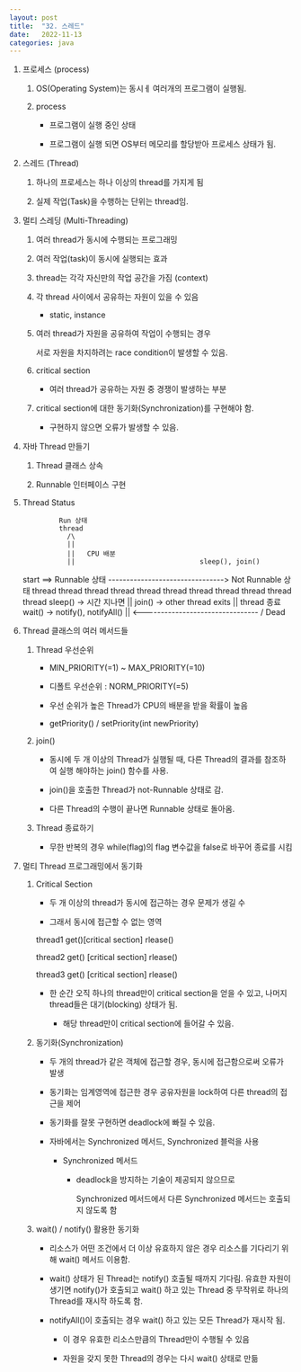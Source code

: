 ```yaml
---
layout: post
title:  "32. 스레드"
date:   2022-11-13
categories: java
---
```

1. 프로세스 (process)

    1) OS(Operating System)는 동시ㅔ 여러개의 프로그램이 실행됨.

    2) process 

        - 프로그램이 실행 중인 상태

        - 프로그램이 실행 되면 OS부터 메모리를 할당받아 프로세스 상태가 됨.

2. 스레드 (Thread)

    1) 하나의 프로세스는 하나 이상의 thread를 가지게 됨

    2) 실제 작업(Task)을 수행하는 단위는 thread임.

3. 멀티 스레딩 (Multi-Threading)

    1) 여러 thread가 동시에 수행되는 프로그래밍

    2) 여러 작업(task)이 동시에 실행되는 효과

    3) thread는 각각 자신만의 작업 공간을 가짐 (context)

    4) 각 thread 사이에서 공유하는 자원이 있을 수 있음

        - static, instance

    5) 여러 thread가 자원을 공유하여 작업이 수행되는 경우

       서로 자원을 차지하려는 race condition이 발생할 수 있음.

    6) critical section

        - 여러 thread가 공유하는 자원 중 경쟁이 발생하는 부분

    7) critical section에 대한 동기화(Synchronization)를 구현해야 함.

        - 구현하지 않으면 오류가 발생할 수 있음.

4. 자바 Thread 만들기

    1) Thread 클래스 상속

    2) Runnable 인터페이스 구현

5. Thread Status
         

                Run 상태
                thread
                  /\
                  ||
                  ||   CPU 배분
                  ||                               sleep(), join()
    start ==> Runnable 상태                -------------------------------->        Not Runnable 상태
                thread   thread   thread                                                thread
                thread   thread   thread                                                thread
                thread   thread   thread     sleep() -> 시간 지나면
                  ||                         join() -> other thread exits
                  ||   thread 종료           wait() -> notify(), notifyAll()
                  ||                        <--------------------------------
                  \/
                 Dead


6. Thread 클래스의 여러 메서드들

    1) Thread 우선순위

        - MIN_PRIORITY(=1) ~ MAX_PRIORITY(=10)

        - 디폴트 우선순위 : NORM_PRIORITY(=5)

        - 우선 순위가 높은 Thread가 CPU의 배분을 받을 확률이 높음 

        - getPriority() / setPriority(int newPriority)

    2) join()

        - 동시에 두 개 이상의 Thread가 실행될 때, 다른 Thread의 결과를 참조하여 실행 해야하는 join() 함수를 사용.

        - join()을 호출한 Thread가 not-Runnable 상태로 감.

        - 다른 Thread의 수행이 끝나면 Runnable 상태로 돌아옴.

    3) Thread 종료하기

        - 무한 반복의 경우 while(flag)의 flag 변수값을 false로 바꾸어 종료를 시킴

7. 멀티 Thread 프로그래밍에서 동기화 

    1) Critical Section

        - 두 개 이상의 thread가 동시에 접근하는 경우 문제가 생길 수 
        
        - 그래서 동시에 접근할 수 없는 영역

         thread1    get()[critical section] rlease()

         thread2    get()                           [critical section] rlease()

         thread3    get()                                                      [critical section] rlease()

        - 한 순간 오직 하나의 thread만이 critical section을 얻을 수 있고,
          나머지 thread들은 대기(blocking) 상태가 됨.

            - 해당 thread만이 critical section에 들어갈 수 있음.

    2) 동기화(Synchronization)

        - 두 개의 thread가 같은 객체에 접근할 경우, 동시에 접근함으로써 오류가 발생

        - 동기화는 임계영역에 접근한 경우 공유자원을 lock하여 다른 thread의 접근을 제어

        - 동기화를 잘못 구현하면 deadlock에 빠질 수 있음.

        - 자바에서는 Synchronized 메서드, Synchronized 블럭을 사용

            - Synchronized 메서드 

                - deadlock을 방지하는 기술이 제공되지 않으므로

                  Synchronized 메서드에서 다른 Synchronized 메서드는 호출되지 않도록 함

    3) wait() / notify() 활용한 동기화
    
        - 리소스가 어떤 조건에서 더 이상 유효하지 않은 경우
          리소스를 기다리기 위해 wait() 메서드 이용함.

        - wait() 상태가 된 Thread는 notify() 호출될 때까지 기다림.
          유효한 자원이 생기면 notify()가 호출되고
          wait() 하고 있는 Thread 중 무작위로 하나의 Thread를 재시작 하도록 함.

        - notifyAll()이 호출되는 경우 wait() 하고 있는 모든 Thread가 재시작 됨.

            - 이 경우 유효한 리소스만큼의 Thread만이 수행될 수 있음
            
            - 자원을 갖지 못한 Thread의 경우는 다시 wait() 상태로 만듦
    